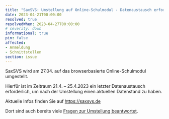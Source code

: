```yaml
---
title: "SaxSVS: Umstellung auf Online-Schulmodul - Datenaustausch erforderlich 21.4. – 25.4.2023"
date: 2023-04-21T00:00:00
resolved: true
resolvedWhen: 2023-04-27T00:00:00
# severity: down
informational: true
pin: false 
affected:
- Anmeldung
- Schnittstellen
section: issue
---
```


SaxSVS wird am 27.04. auf das browserbasierte Online-Schulmodul umgestellt.

Hierfür ist im Zeitraum 21.4. – 25.4.2023 ein letzter Datenaustausch erforderlich, um nach der Umstellung einen aktuellen Datenstand zu haben.

Aktuelle Infos finden Sie auf https://saxsvs.de

Dort sind auch bereits viele [Fragen zur Umstellung beantwortet](https://saxsvs.de/index.php/Onlineschulmodul:_Häufige_Fragen_aus_der_Schulung).
